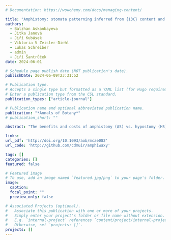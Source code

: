 ```yaml
---
# Documentation: https://wowchemy.com/docs/managing-content/

title: "Amphistomy: stomata patterning inferred from {13C} content and leaf–side specific deposition of epicuticular wax"
authors: 
  - Balzhan Askanbayeva
  - Jitka Janová
  - Jiří Kubásek
  - Viktoria V Zeisler-Diehl
  - Lukas Schreiber
  - admin
  - Jiří Šantrůček
date: 2024-06-01

# Schedule page publish date (NOT publication's date).
publishDate: 2024-06-09T23:31:52

# Publication type.
# Accepts a single type but formatted as a YAML list (for Hugo requirements).
# Enter a publication type from the CSL standard.
publication_types: ["article-journal"]

# Publication name and optional abbreviated publication name.
publication: "*Annals of Botany*"
# publication_short: ""

abstract: "The benefits and costs of amphistomy (AS) vs. hypostomy (HS) are not fully understood. Here, we quantify benefits of access of CO2 through stomata on the upper (adaxial) leaf surface, using 13C abundance in the adaxial and abaxial epicuticular wax. Additionally, a relationship between the distribution of stomata and epicuticular wax (EW) on the opposite leaf sides is studied. We suggest that the 13C content of long-chain aliphatic compounds of cuticular wax records the leaf internal CO2 concentration in chloroplasts adjacent to the adaxial and abaxial epidermes. This unique property stems from (i) wax synthesis being located exclusively in epidermal cells and (ii) ongoing wax renewal over the whole leaf lifespan. Compound-specific and bulk wax 13C abundance (δ) was related to amphistomy level (ASL, fraction of adaxial in all stomata) of four AS and five HS species grown under various levels of irradiance. The isotopic polarity of EW, i.e. the difference in abaxial and adaxial δ(δab-δad), was used to calculate the leaf dorsi-ventral CO2 gradient. Leaf-side specific EW deposition, amphiwaxy level (AWL), was estimated and related to ASL. In HS species, the CO2 concentration in the adaxial epidermis was lower than in the abaxial one independently of light conditions. In high-light and low-light grown AS leaves, the isotopic polarity and CO2 gradient varied in parallel with ASL. AS leaves grown under high light increased ASL compared to low light, and δab-δad approached near-zero values. Changes in ASL occurred concomitantly with changes in AWL. The leaf wax isotopic polarity is a newly identified leaf trait, distinguishing between hypo- and amphistomatous species and indicating that increased ASL in sun-exposed AS leaves reduces the CO2 gradient across the leaf mesophyll. Stomata and epicuticular wax deposition follow similar leaf-side patterning."

links:
url_pdf: 'http://doi.org/10.1093/aob/mcae082'
url_code: 'http://github.com/cdmuir/amphiwaxy'

tags: []
categories: []
featured: false

# Featured image
# To use, add an image named `featured.jpg/png` to your page's folder. 
image:
  caption: 
  focal_point: ""
  preview_only: false

# Associated Projects (optional).
#   Associate this publication with one or more of your projects.
#   Simply enter your project's folder or file name without extension.
#   E.g. `internal-project` references `content/project/internal-project/index.md`.
#   Otherwise, set `projects: []`.
projects: []
---
```


